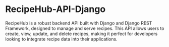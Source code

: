# RecipeHub-API-Django
RecipeHub is a robust backend API built with Django and Django REST Framework, designed to manage and serve recipes. This API allows users to create, view, update, and delete recipes, making it perfect for developers looking to integrate recipe data into their applications.
